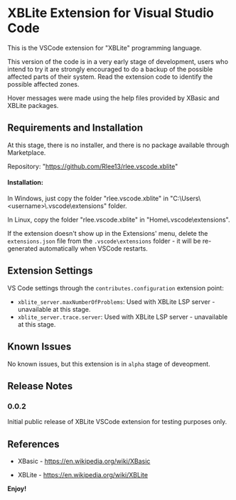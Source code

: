 # XBLite Extension for Visual Studio Code

This is the VSCode extension for "XBLite" programming language.

This version of the code is in a very early stage of development, users who intend to try it are strongly encouraged to do a backup of the possible affected parts of their system. Read the extension code to identify the possible affected zones.

Hover messages were made using the help files provided by XBasic and XBLite packages. 

## Requirements and Installation

At this stage, there is no installer, and there is no package available through Marketplace. 

Repository: "https://github.com/Rlee13/rlee.vscode.xblite"

#### Installation:

In Windows, just copy the folder "rlee.vscode.xblite" in "C:\Users\\\<username>\\.vscode\extensions" folder. 

In Linux, copy the folder "rlee.vscode.xblite" in "Home\\.vscode\extensions". 

If the extension doesn't show up in the Extensions' menu, delete the `extensions.json` file from the `.vscode\extensions` folder - it will be re-generated automatically when VSCode restarts.

## Extension Settings

VS Code settings through the `contributes.configuration` extension point:

* `xblite_server.maxNumberOfProblems`: Used with XBLite LSP server - unavailable at this stage.
* `xblite_server.trace.server`: Used with XBLite LSP server - unavailable at this stage.

## Known Issues

No known issues, but this extension is in `alpha` stage of deveopment.

## Release Notes

### 0.0.2

Initial public release of XBLite VSCode extension for testing purposes only.

## References

* XBasic - https://en.wikipedia.org/wiki/XBasic

* XBLite - https://en.wikipedia.org/wiki/XBLite

**Enjoy!**

